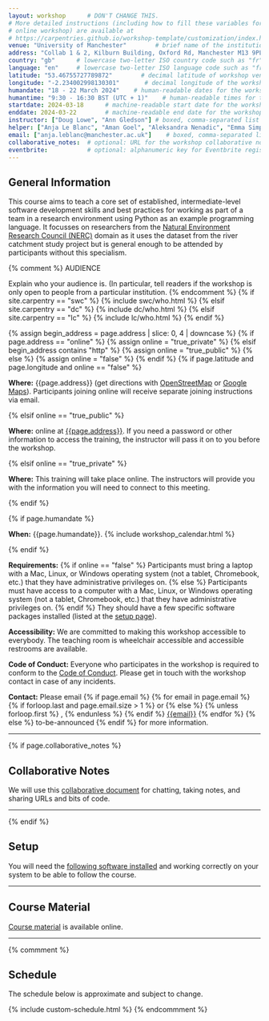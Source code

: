 ```yaml
---
layout: workshop      # DON'T CHANGE THIS.
# More detailed instructions (including how to fill these variables for an
# online workshop) are available at
# https://carpentries.github.io/workshop-template/customization/index.html
venue: "University of Manchester"        # brief name of the institution that hosts the workshop without address (e.g., "Euphoric State University")
address: "Collab 1 & 2, Kilburn Building, Oxford Rd, Manchester M13 9PL"      # full street address of workshop (e.g., "Room A, 123 Forth Street, Blimingen, Euphoria"), videoconferencing URL, or 'online'
country: "gb"      # lowercase two-letter ISO country code such as "fr" (see https://en.wikipedia.org/wiki/ISO_3166-1#Current_codes) for the institution that hosts the workshop
language: "en"     # lowercase two-letter ISO language code such as "fr" (see https://en.wikipedia.org/wiki/List_of_ISO_639-1_codes) for the workshop
latitude: "53.46755727789872"        # decimal latitude of workshop venue (use https://www.latlong.net/)
longitude: "-2.234002998130301"       # decimal longitude of the workshop venue (use https://www.latlong.net)
humandate: "18 - 22 March 2024"    # human-readable dates for the workshop (e.g., "Feb 17-18, 2020")
humantime: "9:30 - 16:30 BST (UTC + 1)"    # human-readable times for the workshop e.g., "9:00 am - 4:30 pm CEST (7:00 am - 2:30 pm UTC)"
startdate: 2024-03-18      # machine-readable start date for the workshop in YYYY-MM-DD format like 2015-01-01
enddate: 2024-03-22        # machine-readable end date for the workshop in YYYY-MM-DD format like 2015-01-02
instructor: ["Doug Lowe", "Ann Gledson"] # boxed, comma-separated list of instructors' names as strings, like ["Kay McNulty", "Betty Jennings", "Betty Snyder"]
helper: ["Anja Le Blanc", "Aman Goel", "Aleksandra Nenadic", "Emma Simpson", "Scott Archer-Nicholls"]     # boxed, comma-separated list of helpers' names, like ["Marlyn Wescoff", "Fran Bilas", "Ruth Lichterman"]
email: ["anja.leblanc@manchester.ac.uk"]    # boxed, comma-separated list of contact email addresses for the host, lead instructor, or whoever else is handling questions, like ["marlyn.wescoff@example.org", "fran.bilas@example.org", "ruth.lichterman@example.org"]
collaborative_notes:  # optional: URL for the workshop collaborative notes, e.g. an Etherpad or Google Docs document (e.g., https://pad.carpentries.org/2015-01-01-euphoria)
eventbrite:           # optional: alphanumeric key for Eventbrite registration, e.g., "1234567890AB" (if Eventbrite is being used)
---
```


<h2 id="general">General Information</h2>

This course aims to teach a core set of established, intermediate-level software development skills and best practices for working as part of a team in a research environment using Python as an example programming language. It focusses on researchers from the [Natural Environment Research Council (NERC)](https://www.ukri.org/councils/nerc/) domain as it uses the dataset from the river catchment study project but is general enough to be attended by participants without this specialism.

{% comment %}
AUDIENCE

Explain who your audience is.  (In particular, tell readers if the
workshop is only open to people from a particular institution.
{% endcomment %}
{% if site.carpentry == "swc" %}
{% include swc/who.html %}
{% elsif site.carpentry == "dc" %}
{% include dc/who.html %}
{% elsif site.carpentry == "lc" %}
{% include lc/who.html %}
{% endif %}

{% assign begin_address = page.address | slice: 0, 4 | downcase  %}
{% if page.address == "online" %}
{% assign online = "true_private" %}
{% elsif begin_address contains "http" %}
{% assign online = "true_public" %}
{% else %}
{% assign online = "false" %}
{% endif %}
{% if page.latitude and page.longitude and online == "false" %}
<p id="where">
  <strong>Where:</strong>
  {{page.address}} (get directions with
  <a href="//www.openstreetmap.org/?mlat={{page.latitude}}&mlon={{page.longitude}}&zoom=16">OpenStreetMap</a>
  or
  <a href="//maps.google.com/maps?q={{page.latitude}},{{page.longitude}}">Google Maps</a>). Participants joining online will receive
  separate joining instructions via email.
</p>
{% elsif online == "true_public" %}
<p id="where">
  <strong>Where:</strong>
  online at <a href="{{page.address}}">{{page.address}}</a>.
  If you need a password or other information to access the training,
  the instructor will pass it on to you before the workshop.
</p>
{% elsif online == "true_private" %}
<p id="where">
  <strong>Where:</strong> This training will take place online.
  The instructors will provide you with the information you will need to connect to this meeting.
</p>
{% endif %}

{% if page.humandate %}
<p id="when">
  <strong>When:</strong>
  {{page.humandate}}.
  {% include workshop_calendar.html %}
</p>
{% endif %}

<p id="requirements">
  <strong>Requirements:</strong>
  {% if online == "false" %}
    Participants must bring a laptop with a
    Mac, Linux, or Windows operating system (not a tablet, Chromebook, etc.) that they have administrative privileges on.
  {% else %}
    Participants must have access to a computer with a
    Mac, Linux, or Windows operating system (not a tablet, Chromebook, etc.) that they have administrative privileges on.
  {% endif %}
  They should have a few specific software packages installed (listed at the <a href="https://carpentries-incubator.github.io/python-intermediate-development-earth-sciences/setup.html">setup page</a>).
</p>

<p id="accessibility">
  <strong>Accessibility:</strong>
  We are committed to making this workshop
  accessible to everybody. The teaching room is wheelchair accessible and accessible restrooms are available.
</p>

<p id="coc">
  <strong>Code of Conduct:</strong>
Everyone who participates in the workshop is required to conform to the <a href="https://docs.carpentries.org/topic_folders/policies/code-of-conduct.html">Code of Conduct</a>. Please get in touch with the workshop contact in case of any incidents.
</p>

<p id="contact">
  <strong>Contact:</strong>
  Please email
  {% if page.email %}
  {% for email in page.email %}
  {% if forloop.last and page.email.size > 1 %}
  or
  {% else %}
  {% unless forloop.first %}
  ,
  {% endunless %}
  {% endif %}
  <a href='mailto:{{email}}'>{{email}}</a>
  {% endfor %}
  {% else %}
  to-be-announced
  {% endif %}
  for more information.
</p>

<hr/>

{% if page.collaborative_notes %}
<h2 id="collaborative_notes">Collaborative Notes</h2>

<p>
We will use this <a href="{{ page.collaborative_notes }}">collaborative document</a> for chatting, taking notes, and sharing URLs and bits of code.
</p>
<hr/>
{% endif %}

<h2 id="setup">Setup</h2>
<p>
  You will need the <a target="_blank" href="https://carpentries-incubator.github.io/python-intermediate-development-earth-sciences/setup.html">following software installed</a> and working correctly on your system to be able to follow the course.
</p>

<hr/>

<h2 id="material">Course Material</h2>
<p>
  <a target="_blank" href="https://carpentries-incubator.github.io/python-intermediate-development-earth-sciences/index.html">Course material</a> is available online.
</p>
<hr/>

{% commment %}
<h2 id="schedule">Schedule</h2>

The schedule below is approximate and subject to change.

{% include custom-schedule.html %}
{% endcommment %}
